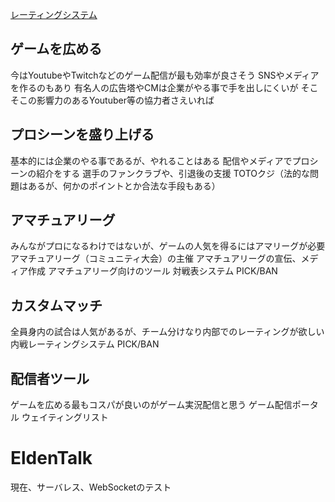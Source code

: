 
[レーティングシステム](product/rating.uif.tpl)
## ゲームを広める
今はYoutubeやTwitchなどのゲーム配信が最も効率が良さそう
SNSやメディアを作るのもあり
有名人の広告塔やCMは企業がやる事で手を出しにくいが
そこそこの影響力のあるYoutuber等の協力者さえいれば

## プロシーンを盛り上げる
基本的には企業のやる事であるが、やれることはある
配信やメディアでプロシーンの紹介をする
選手のファンクラブや、引退後の支援
TOTOクジ（法的な問題はあるが、何かのポイントとか合法な手段もある）

## アマチュアリーグ
みんながプロになるわけではないが、ゲームの人気を得るにはアマリーグが必要
アマチュアリーグ（コミュニティ大会）の主催
アマチュアリーグの宣伝、メディア作成
アマチュアリーグ向けのツール
  対戦表システム
  PICK/BAN

## カスタムマッチ
全員身内の試合は人気があるが、チーム分けなり内部でのレーティングが欲しい
  内戦レーティングシステム
  PICK/BAN

## 配信者ツール
ゲームを広める最もコスパが良いのがゲーム実況配信と思う
  ゲーム配信ポータル
  ウェイティングリスト



# EldenTalk
現在、サーバレス、WebSocketのテスト



